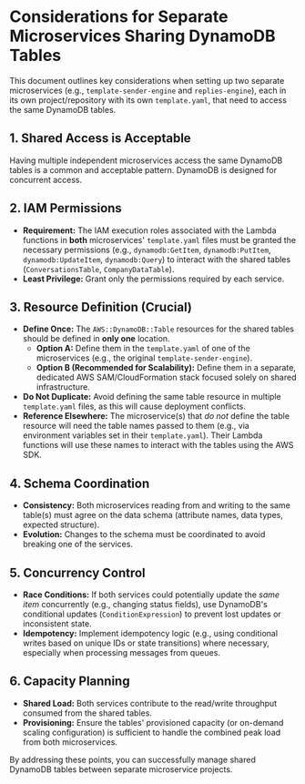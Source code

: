 # Considerations for Separate Microservices Sharing DynamoDB Tables

This document outlines key considerations when setting up two separate microservices (e.g., `template-sender-engine` and `replies-engine`), each in its own project/repository with its own `template.yaml`, that need to access the same DynamoDB tables.

## 1. Shared Access is Acceptable

Having multiple independent microservices access the same DynamoDB tables is a common and acceptable pattern. DynamoDB is designed for concurrent access.

## 2. IAM Permissions

*   **Requirement:** The IAM execution roles associated with the Lambda functions in **both** microservices' `template.yaml` files must be granted the necessary permissions (e.g., `dynamodb:GetItem`, `dynamodb:PutItem`, `dynamodb:UpdateItem`, `dynamodb:Query`) to interact with the shared tables (`ConversationsTable`, `CompanyDataTable`).
*   **Least Privilege:** Grant only the permissions required by each service.

## 3. Resource Definition (Crucial)

*   **Define Once:** The `AWS::DynamoDB::Table` resources for the shared tables should be defined in **only one** location.
    *   **Option A:** Define them in the `template.yaml` of one of the microservices (e.g., the original `template-sender-engine`).
    *   **Option B (Recommended for Scalability):** Define them in a separate, dedicated AWS SAM/CloudFormation stack focused solely on shared infrastructure.
*   **Do Not Duplicate:** Avoid defining the same table resource in multiple `template.yaml` files, as this will cause deployment conflicts.
*   **Reference Elsewhere:** The microservice(s) that *do not* define the table resource will need the table names passed to them (e.g., via environment variables set in their `template.yaml`). Their Lambda functions will use these names to interact with the tables using the AWS SDK.

## 4. Schema Coordination

*   **Consistency:** Both microservices reading from and writing to the same table(s) must agree on the data schema (attribute names, data types, expected structure).
*   **Evolution:** Changes to the schema must be coordinated to avoid breaking one of the services.

## 5. Concurrency Control

*   **Race Conditions:** If both services could potentially update the *same item* concurrently (e.g., changing status fields), use DynamoDB's conditional updates (`ConditionExpression`) to prevent lost updates or inconsistent state.
*   **Idempotency:** Implement idempotency logic (e.g., using conditional writes based on unique IDs or state transitions) where necessary, especially when processing messages from queues.

## 6. Capacity Planning

*   **Shared Load:** Both services contribute to the read/write throughput consumed from the shared tables.
*   **Provisioning:** Ensure the tables' provisioned capacity (or on-demand scaling configuration) is sufficient to handle the combined peak load from both microservices.

By addressing these points, you can successfully manage shared DynamoDB tables between separate microservice projects. 